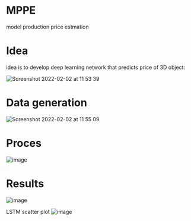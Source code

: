 # MPPE

model production price estmation


# Idea

idea is to develop deep learning network that predicts price of 3D object:

![Screenshot 2022-02-02 at 11 53 39](https://user-images.githubusercontent.com/52485152/152140483-e965c71b-e5de-44e6-b35e-2e0eb8b9d846.png)

# Data generation

![Screenshot 2022-02-02 at 11 55 09](https://user-images.githubusercontent.com/52485152/152140718-136c2604-b014-4cb0-8b0b-5ddbfc493225.png)

# Proces

![image](https://user-images.githubusercontent.com/52485152/152140892-e5cf44c7-31d0-4814-a931-f961dc0b862b.png)

# Results 

![image](https://user-images.githubusercontent.com/52485152/152140949-f14b8a99-518c-4280-a62f-2e8e1fe611b6.png)

LSTM scatter plot 
![image](https://user-images.githubusercontent.com/52485152/152141250-baf92689-4529-4cab-a42a-fc158a9fe0a6.png)


